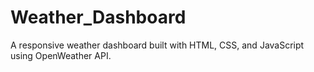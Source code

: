 # Weather_Dashboard
A responsive weather dashboard built with HTML, CSS, and JavaScript using OpenWeather API.
